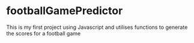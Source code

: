 # footballGamePredictor
This is my first project using Javascript and utilises functions to generate the scores for a football game
